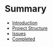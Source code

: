 # Summary

- [Introduction](./introduction.md)
- [Project Structure](./project_structure.md)
- [Issues](./issues.md)
- [Completed](./completed.md)